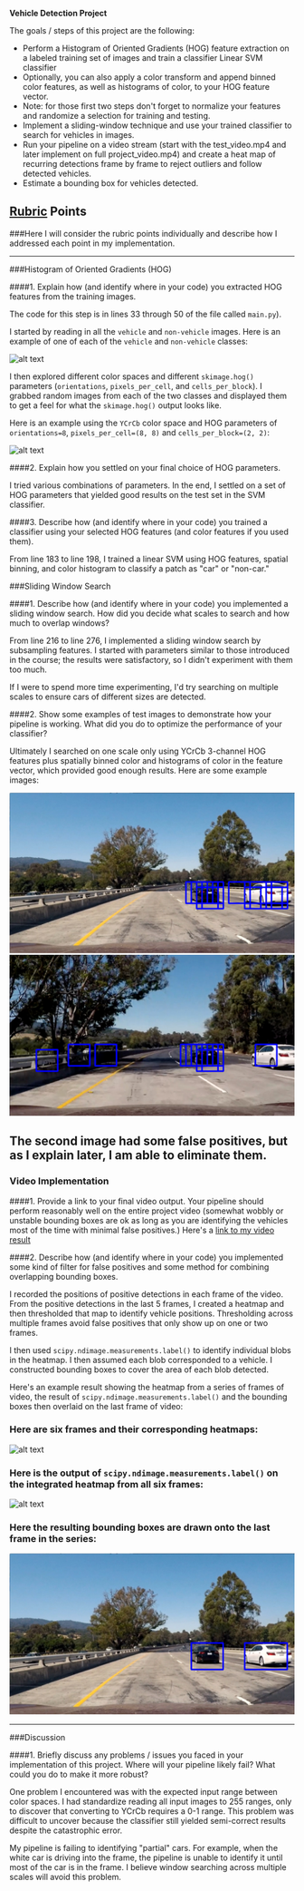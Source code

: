 **Vehicle Detection Project**

The goals / steps of this project are the following:

* Perform a Histogram of Oriented Gradients (HOG) feature extraction on a labeled training set of images and train a classifier Linear SVM classifier
* Optionally, you can also apply a color transform and append binned color features, as well as histograms of color, to your HOG feature vector. 
* Note: for those first two steps don't forget to normalize your features and randomize a selection for training and testing.
* Implement a sliding-window technique and use your trained classifier to search for vehicles in images.
* Run your pipeline on a video stream (start with the test_video.mp4 and later implement on full project_video.mp4) and create a heat map of recurring detections frame by frame to reject outliers and follow detected vehicles.
* Estimate a bounding box for vehicles detected.

[//]: # (Image References)
[image1]: ./examples/car_not_car.png
[image2]: ./examples/HOG_example.jpg
[image3]: ./examples/sliding_windows.jpg
[image4]: ./examples/sliding_window.jpg
[image5]: ./examples/bboxes_and_heat.png
[image6]: ./examples/labels_map.png
[image7]: ./examples/output_bboxes.png
[image8]: ./output_images/overlapping_output/output_0.jpg
[image9]: ./output_images/overlapping_output/output_4.jpg
[image10]: ./output_images/heatmap_output/output_0.jpg
[video1]: ./project_video.mp4

## [Rubric](https://review.udacity.com/#!/rubrics/513/view) Points
###Here I will consider the rubric points individually and describe how I addressed each point in my implementation.  

---

###Histogram of Oriented Gradients (HOG)

####1. Explain how (and identify where in your code) you extracted HOG features from the training images.

The code for this step is in lines 33 through 50 of the file called `main.py`).  

I started by reading in all the `vehicle` and `non-vehicle` images.  Here is an example of one of each of the `vehicle` and `non-vehicle` classes:

![alt text][image1]

I then explored different color spaces and different `skimage.hog()` parameters (`orientations`, `pixels_per_cell`, and `cells_per_block`).  I grabbed random images from each of the two classes and displayed them to get a feel for what the `skimage.hog()` output looks like.

Here is an example using the `YCrCb` color space and HOG parameters of `orientations=8`, `pixels_per_cell=(8, 8)` and `cells_per_block=(2, 2)`:


![alt text][image2]

####2. Explain how you settled on your final choice of HOG parameters.

I tried various combinations of parameters. In the end, I settled on a set of HOG parameters that yielded good results on the test set in the SVM classifier.

####3. Describe how (and identify where in your code) you trained a classifier using your selected HOG features (and color features if you used them).

From line 183 to line 198, I trained a linear SVM using HOG features, spatial binning, and color histogram to classify a patch as "car" or "non-car."

###Sliding Window Search

####1. Describe how (and identify where in your code) you implemented a sliding window search.  How did you decide what scales to search and how much to overlap windows?

From line 216 to line 276, I implemented a sliding window search by subsampling features. I started with parameters similar to those introduced in the course; the results were satisfactory, so I didn't experiment with them too much.

If I were to spend more time experimenting, I'd try searching on multiple scales  to ensure cars of different sizes are detected. 

####2. Show some examples of test images to demonstrate how your pipeline is working.  What did you do to optimize the performance of your classifier?

Ultimately I searched on one scale only using YCrCb 3-channel HOG features plus spatially binned color and histograms of color in the feature vector, which provided good enough results.  Here are some example images:

![alt text][image8]
![alt text][image9]

The second image had some false positives, but as I explain later, I am able to eliminate them.
---

### Video Implementation

####1. Provide a link to your final video output.  Your pipeline should perform reasonably well on the entire project video (somewhat wobbly or unstable bounding boxes are ok as long as you are identifying the vehicles most of the time with minimal false positives.)
Here's a [link to my video result](./output_images/project_video.mp4)


####2. Describe how (and identify where in your code) you implemented some kind of filter for false positives and some method for combining overlapping bounding boxes.

I recorded the positions of positive detections in each frame of the video.  From the positive detections in the last 5 frames, I created a heatmap and then thresholded that map to identify vehicle positions.  Thresholding across multiple frames avoid false positives that only show up on one or two frames. 

I then used `scipy.ndimage.measurements.label()` to identify individual blobs in the heatmap.  I then assumed each blob corresponded to a vehicle.  I constructed bounding boxes to cover the area of each blob detected.  

Here's an example result showing the heatmap from a series of frames of video, the result of `scipy.ndimage.measurements.label()` and the bounding boxes then overlaid on the last frame of video:

### Here are six frames and their corresponding heatmaps:

![alt text][image5]

### Here is the output of `scipy.ndimage.measurements.label()` on the integrated heatmap from all six frames:
![alt text][image6]

### Here the resulting bounding boxes are drawn onto the last frame in the series:
![alt text][image10]





---

###Discussion

####1. Briefly discuss any problems / issues you faced in your implementation of this project.  Where will your pipeline likely fail?  What could you do to make it more robust?

One problem I encountered was with the expected input range between color spaces. I had standardize reading all input images to 255 ranges, only to discover that converting to YCrCb requires a 0-1 range. This problem was difficult to uncover because the classifier still yielded semi-correct results despite the catastrophic error.

My pipeline is failing to identifying "partial" cars. For example, when the white car is driving into the frame, the pipeline is unable to identify it until most of the car is in the frame. I believe window searching across multiple scales will avoid this problem.  

